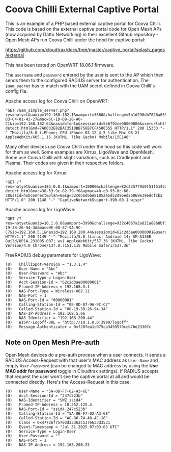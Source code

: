 # Coova Chilli External Captive Portal

This is an example of a PHP based external captive portal for Coova Chilli. This code is based on the external captive portal code for Open Mesh APs (now acquired by Datto Networking) in their excellent Github repository - Open Mesh APs run Coova Chilli under the hood for captive portal:

https://github.com/cloudtrax/docs/tree/master/captive_portal/splash_pages/external

This has been tested on OpenWRT 18.06.1 firmware.

The `username` and `password` entered by the user is sent to the AP which then sends them to the configured RADIUS server for authentication. The `$uam_secret` has to match with the UAM secret defined in Coova Chilli's config file.

Apache access log for Coova Chilli on OpenWRT:
```
"GET /uam_simple_server.php?res=notyet&uamip=192.168.182.1&uamport=3660&challenge=5b1d296db7826a655411dcd83ee25154&called=94-83-C4-01-42-27&mac=5C-1D-D9-20-A0-C1&ip=192.168.182.64&nasid=fonlo&sessionid=5e6792ce00000006&userurl=http%3a%2f%2fcaptive.apple.com%2fhotspot-detect.html&md=7AD032E82BAC3510BB756B7CF4580355 HTTP/1.1" 200 15333 "-" "Mozilla/5.0 (iPhone; CPU iPhone OS 12_4_5 like Mac OS X) AppleWebKit/605.1.15 (KHTML, like Gecko) Mobile/15E148"
```
Many other devices use Coova Chilli under the hood so this code will work for them as well. Some examples are Xirrus, LigoWave and OpenMesh. Some use Coova Chilli with slight variations, such as Cradlepoint and Plasma. Their codes are given in their respective folders.

Apache access log for Xirrus:
```
"GET /?res=notyet&uamip=185.0.0.1&uamport=10000&challenge=82c235779d0f51f5143d375337940675&userurl=http%3a%2f%2fcaptive.apple.com%2fhotspot-detect.html&mac=38-53-9c-82-79-f0&apmac=48-c0-93-8c-60-38&ssid=hubconnect&vlan=0&sg=32c056d6be8185aa5d52d96ed26868639edcfcb2 HTTP/1.0" 200 1148 "-" "CaptiveNetworkSupport-390.60.1 wispr"
```

Apache access log for LigoWave:
```
"GET /?res=notyet&uamip=10.1.0.0&uamport=3990&challenge=932c4067a2a821a8868bf1c658f39561&called=00-19-3B-26-94-3A&mac=0E-0D-87-9A-9C-C7&ip=192.168.5.1&nasid=192.168.200.44&sessionid=62c2d3ae00000001&userurl=http%3a%2f%2fconnectivitycheck.gstatic.com%2fgenerate_204&md=C345488485B32C0DFF630FAC14AC4EC7 HTTP/1.1" 200 4149 "-" "Mozilla/5.0 (Linux; Android 14; SM-A336E Build/UP1A.231005.007; wv) AppleWebKit/537.36 (KHTML, like Gecko) Version/4.0 Chrome/137.0.7151.115 Mobile Safari/537.36"
```

FreeRADIUS debug parameters for LigoWave:

```
(0)   ChilliSpot-Version = "1.3.1.4"
(0)   User-Name = "Abc"
(0)   User-Password = "Abc"
(0)   Service-Type = Login-User
(0)   Acct-Session-Id = "62c2d3ae00000001"
(0)   Framed-IP-Address = 192.168.5.1
(0)   NAS-Port-Type = Wireless-802.11
(0)   NAS-Port = 1
(0)   NAS-Port-Id = "00000001"
(0)   Calling-Station-Id = "0E-0D-87-9A-9C-C7"
(0)   Called-Station-Id = "00-19-3B-26-94-3A"
(0)   NAS-IP-Address = 192.168.5.66
(0)   NAS-Identifier = "192.168.200.44"
(0)   WISPr-Logoff-URL = "http://10.1.0.0:3990/logoff"
(0)   Message-Authenticator = 0xf20fea1c075ca3459570ccb7be23307c
```

## Note on Open Mesh Pre-auth

Open Mesh devices do a pre-auth process when a user connects. It sends a RADIUS Access-Request with that user's MAC address as `User-Name` and empty `User-Password` (can be changed to MAC address by using the **Use MAC addr for password** toggle in Cloudtrax settings). If RADIUS accepts that request the user won't see the captive portal at all and would be connected directly. Here's the Access-Request in this case:

```
(0)   User-Name = "5A-0B-F7-02-A3-6E"
(0)   Acct-Session-Id = "247c523b"
(0)   NAS-Identifier = "SWZ_ssid4"
(0)   Framed-IP-Address = 10.252.125.4
(0)   NAS-Port-Id = "ssid4_247c523b"
(0)   Calling-Station-Id = "5A-0B-F7-02-A3-6E"
(0)   Called-Station-Id = "AC-86-74-A0-4C-18"
(0)   Class = 0x47726f75703d33362c5376633d3531
(0)   Event-Timestamp = "Jul 31 2025 07:03:03 UTC"
(0)   Service-Type = Login-User
(0)   User-Password = ""
(0)   NAS-Port = 1
(0)   NAS-IP-Address = 192.168.200.25
```
